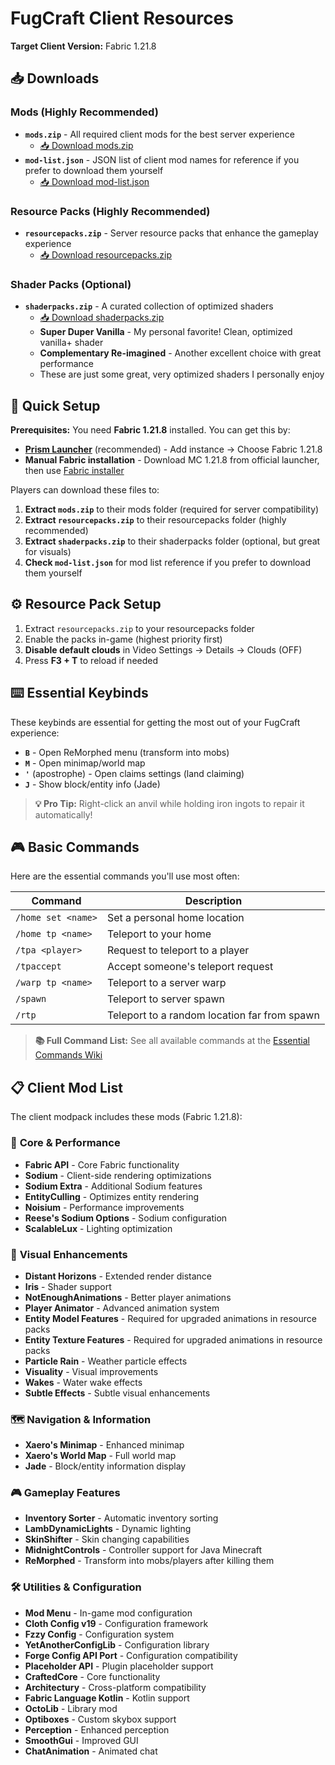 # FugCraft Client Resources

**Target Client Version:** Fabric 1.21.8

## 📥 Downloads

### Mods (Highly Recommended)
- **`mods.zip`** - All required client mods for the best server experience
  - [📥 Download mods.zip](https://github.com/FugLong/FugCraft-Server/raw/main/client-resources/mods.zip)
- **`mod-list.json`** - JSON list of client mod names for reference if you prefer to download them yourself
  - [📥 Download mod-list.json](https://github.com/FugLong/FugCraft-Server/raw/main/client-resources/mod-list.json)

### Resource Packs (Highly Recommended)
- **`resourcepacks.zip`** - Server resource packs that enhance the gameplay experience
  - [📥 Download resourcepacks.zip](https://github.com/FugLong/FugCraft-Server/raw/main/client-resources/resourcepacks.zip)

### Shader Packs (Optional)
- **`shaderpacks.zip`** - A curated collection of optimized shaders
  - [📥 Download shaderpacks.zip](https://github.com/FugLong/FugCraft-Server/raw/main/client-resources/shaderpacks.zip)
  - **Super Duper Vanilla** - My personal favorite! Clean, optimized vanilla+ shader
  - **Complementary Re-imagined** - Another excellent choice with great performance
  - These are just some great, very optimized shaders I personally enjoy

## 🚀 Quick Setup

**Prerequisites:** You need **Fabric 1.21.8** installed. You can get this by:
- **[Prism Launcher](https://prismlauncher.org/)** (recommended) - Add instance → Choose Fabric 1.21.8
- **Manual Fabric installation** - Download MC 1.21.8 from official launcher, then use [Fabric installer](https://fabricmc.net/use/installer/)

Players can download these files to:
1. **Extract `mods.zip`** to their mods folder (required for server compatibility)
2. **Extract `resourcepacks.zip`** to their resourcepacks folder (highly recommended)
3. **Extract `shaderpacks.zip`** to their shaderpacks folder (optional, but great for visuals)
4. **Check `mod-list.json`** for mod list reference if you prefer to download them yourself

## ⚙️ **Resource Pack Setup**

1. Extract `resourcepacks.zip` to your resourcepacks folder
2. Enable the packs in-game (highest priority first)
3. **Disable default clouds** in Video Settings → Details → Clouds (OFF)
4. Press **F3 + T** to reload if needed

## ⌨️ **Essential Keybinds**

These keybinds are essential for getting the most out of your FugCraft experience:

- **`B`** - Open ReMorphed menu (transform into mobs)
- **`M`** - Open minimap/world map
- **`'`** (apostrophe) - Open claims settings (land claiming)
- **`J`** - Show block/entity info (Jade)

> **💡 Pro Tip:** Right-click an anvil while holding iron ingots to repair it automatically!

## 🎮 Basic Commands

Here are the essential commands you'll use most often:

| Command | Description |
|---------|-------------|
| `/home set <name>` | Set a personal home location |
| `/home tp <name>` | Teleport to your home |
| `/tpa <player>` | Request to teleport to a player |
| `/tpaccept` | Accept someone's teleport request |
| `/warp tp <name>` | Teleport to a server warp |
| `/spawn` | Teleport to server spawn |
| `/rtp` | Teleport to a random location far from spawn |

> **📚 Full Command List:** See all available commands at the [Essential Commands Wiki](https://github.com/John-Paul-R/Essential-Commands/wiki/List-of-Commands-&-Permissions)

## 📋 Client Mod List

The client modpack includes these mods (Fabric 1.21.8):

### 🔧 **Core & Performance**
- **Fabric API** - Core Fabric functionality
- **Sodium** - Client-side rendering optimizations
- **Sodium Extra** - Additional Sodium features
- **EntityCulling** - Optimizes entity rendering
- **Noisium** - Performance improvements
- **Reese's Sodium Options** - Sodium configuration
- **ScalableLux** - Lighting optimization

### 🎨 **Visual Enhancements**
- **Distant Horizons** - Extended render distance
- **Iris** - Shader support
- **NotEnoughAnimations** - Better player animations
- **Player Animator** - Advanced animation system
- **Entity Model Features** - Required for upgraded animations in resource packs
- **Entity Texture Features** - Required for upgraded animations in resource packs
- **Particle Rain** - Weather particle effects
- **Visuality** - Visual improvements
- **Wakes** - Water wake effects
- **Subtle Effects** - Subtle visual enhancements

### 🗺️ **Navigation & Information**
- **Xaero's Minimap** - Enhanced minimap
- **Xaero's World Map** - Full world map
- **Jade** - Block/entity information display

### 🎮 **Gameplay Features**
- **Inventory Sorter** - Automatic inventory sorting
- **LambDynamicLights** - Dynamic lighting
- **SkinShifter** - Skin changing capabilities
- **MidnightControls** - Controller support for Java Minecraft
- **ReMorphed** - Transform into mobs/players after killing them

### 🛠️ **Utilities & Configuration**
- **Mod Menu** - In-game mod configuration
- **Cloth Config v19** - Configuration framework
- **Fzzy Config** - Configuration system
- **YetAnotherConfigLib** - Configuration library
- **Forge Config API Port** - Configuration compatibility
- **Placeholder API** - Plugin placeholder support
- **CraftedCore** - Core functionality
- **Architectury** - Cross-platform compatibility
- **Fabric Language Kotlin** - Kotlin support
- **OctoLib** - Library mod
- **Optiboxes** - Custom skybox support
- **Perception** - Enhanced perception
- **SmoothGui** - Improved GUI
- **ChatAnimation** - Animated chat
